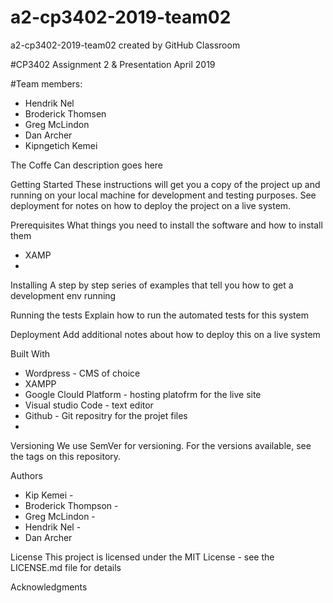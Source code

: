 # a2-cp3402-2019-team02
a2-cp3402-2019-team02 created by GitHub Classroom

#CP3402 Assignment 2 & Presentation
April 2019

#Team members:
- Hendrik Nel
- Broderick Thomsen
- Greg McLindon
- Dan Archer
- Kipngetich Kemei

The Coffe Can
description goes here

Getting Started
These instructions will get you a copy of the project up and running on your local machine for development and testing purposes. See deployment for notes on how to deploy the project on a live system.

Prerequisites
What things you need to install the software and how to install them
- XAMP
- 

Installing
A step by step series of examples that tell you how to get a development env running


Running the tests
Explain how to run the automated tests for this system


Deployment
Add additional notes about how to deploy this on a live system

Built With
- Wordpress - CMS of choice
- XAMPP
- Google Clould Platform - hosting platofrm for the live site
- Visual studio Code - text editor
- Github - Git repositry for the projet files
- 

Versioning
We use SemVer for versioning. For the versions available, see the tags on this repository.

Authors
- Kip Kemei - 
- Broderick Thompson - 
- Greg McLindon - 
- Hendrik Nel - 
- Dan Archer

License
This project is licensed under the MIT License - see the LICENSE.md file for details

Acknowledgments


